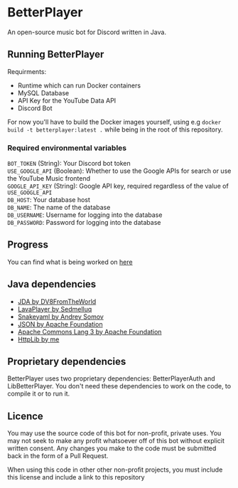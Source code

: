 # BetterPlayer
An open-source music bot for Discord written in Java.

## Running BetterPlayer
Requirments:
- Runtime which can run Docker containers
- MySQL Database
- API Key for the YouTube Data API
- Discord Bot

For now you'll have to build the Docker images yourself, using e.g ``docker build -t betterplayer:latest .`` while being in the root of this repository.

### Required environmental variables
`BOT_TOKEN` (String): Your Discord bot token  
`USE_GOOGLE_API` (Boolean): Whether to use the Google APIs for search or use the YouTube Music frontend  
`GOOGLE_API_KEY` (String): Google API key, required regardless of the value of `USE_GOOGLE_API`  
`DB_HOST`: Your database host  
`DB_NAME`: The name of the database  
`DB_USERNAME`: Username for logging into the database  
`DB_PASSWORD`: Password for logging into the database  

## Progress
You can find what is being worked on [here](https://trello.com/b/2n8vzaSp/betterplayer)

## Java dependencies
- [JDA by DV8FromTheWorld](https://github.com/DV8FromTheWorld/JDA)
- [LavaPlayer by Sedmelluq](https://github.com/sedmelluq/lavaplayer)
- [Snakeyaml by Andrey Somov](https://bitbucket.org/asomov/snakeyaml/src/master/)
- [JSON by Apache Foundation](https://mvnrepository.com/artifact/org.json/json)
- [Apache Commons Lang 3 by Apache Foundation](https://commons.apache.org/proper/commons-lang/)
- [HttpLib by me](https://github.com/TheDutchMC/HttpLib)

## Proprietary dependencies
BetterPlayer uses two proprietary dependencies: BetterPlayerAuth and LibBetterPlayer. You don't need these dependencies to work on the code, to compile it or to run it.

## Licence
You may use the source code of this bot for non-profit, private uses. You may not seek to make any profit whatsoever off of this bot without explicit written consent. Any changes you make to the code must be submitted back in the form of a Pull Request.

When using this code in other other non-profit projects, you must include this license and include a link to this repository


